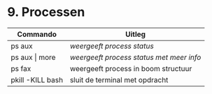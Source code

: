 # 9. Processen

Commando | Uitleg
--- | ---
ps aux | _weergeeft process status_
ps aux \| more | _weergeeft process status met meer info_
ps fax | weergeeft process in boom structuur
pkill -KILL bash | sluit de terminal met opdracht